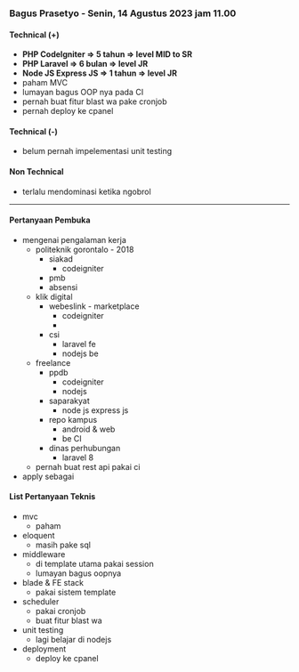 ### Bagus Prasetyo - Senin, 14 Agustus 2023 jam 11.00

#### Technical (+) 

- **PHP CodeIgniter => 5 tahun => level MID to SR**  
- **PHP Laravel => 6 bulan => level JR**
- **Node JS Express JS => 1 tahun => level JR**
- paham MVC
- lumayan bagus OOP nya pada CI
- pernah buat fitur blast wa pake cronjob
- pernah deploy ke cpanel

#### Technical (-)  

- belum pernah impelementasi unit testing

#### Non Technical  

- terlalu mendominasi ketika ngobrol

---

#### Pertanyaan Pembuka

- mengenai pengalaman kerja  
	- politeknik gorontalo - 2018
		- siakad
			- codeigniter
		- pmb
		- absensi
	- klik digital
		- webeslink - marketplace
			- codeigniter
			- 
		- csi
			- laravel fe
			- nodejs be
	- freelance
		- ppdb
			- codeigniter
			- nodejs
		- saparakyat
			- node js express js
		- repo kampus
			- android & web
			- be CI
		- dinas perhubungan
			- laravel 8
	- pernah buat rest api pakai ci
- apply sebagai


#### List Pertanyaan Teknis

- mvc
	- paham
- eloquent
	- masih pake sql
- middleware
	- di template utama pakai session
	- lumayan bagus oopnya
- blade & FE stack
	- pakai sistem template
- scheduler
	- pakai cronjob
	- buat fitur blast wa
- unit testing
	- lagi belajar di nodejs
- deployment
	- deploy ke cpanel